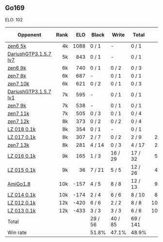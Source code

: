 ## Go169 ##

ELO: 102

Opponent | Rank | ELO | Black | Write | Total | Win rate
---------|-----:|----:|-------|-------|-------|-------:
[zen6 5k](zen6%205k.md) | 4k | 1088 | 0 / 1 | - | 0 / 1 | 0.0%
[DariushGTP3.1.5.7 lv7](DariushGTP3.1.5.7%20lv7.md) | 5k | 843 | 0 / 1 | - | 0 / 1 | 0.0%
[zen6 9k](zen6%209k.md) | 6k | 740 | 0 / 1 | 0 / 2 | 0 / 3 | 0.0%
[zen7 8k](zen7%208k.md) | 6k | 687 | - | 0 / 1 | 0 / 1 | 0.0%
[zen7 10k](zen7%2010k.md) | 6k | 621 | 0 / 2 | 0 / 1 | 0 / 3 | 0.0%
[DariushGTP3.1.5.7 lv1](DariushGTP3.1.5.7%20lv1.md) | 7k | 595 | - | 0 / 1 | 0 / 1 | 0.0%
[zen7 9k](zen7%209k.md) | 7k | 538 | - | 0 / 1 | 0 / 1 | 0.0%
[zen7 11k](zen7%2011k.md) | 7k | 505 | 0 / 3 | 0 / 1 | 0 / 4 | 0.0%
[zen7 12k](zen7%2012k.md) | 8k | 373 | 0 / 2 | 0 / 2 | 0 / 4 | 0.0%
[LZ 018 0.1k](LZ%20018%200.1k.md) | 8k | 354 | 0 / 1 | - | 0 / 1 | 0.0%
[LZ 017 0.1k](LZ%20017%200.1k.md) | 8k | 307 | 2 / 7 | 0 / 2 | 2 / 9 | 22.2%
[zen7 13k](zen7%2013k.md) | 8k | 281 | 4 / 14 | 0 / 3 | 4 / 17 | 23.5%
[LZ 016 0.1k](LZ%20016%200.1k.md) | 9k | 165 | 1 / 3 | 16 / 29 | 17 / 32 | 53.1%
[LZ 015 0.1k](LZ%20015%200.1k.md) | 9k | 36 | 7 / 21 | 5 / 5 | 12 / 26 | 46.2%
[AmiGo1.8](AmiGo1.8.md) | 10k | -157 | 4 / 5 | 8 / 8 | 12 / 13 | 92.3%
[LZ 014 0.1k](LZ%20014%200.1k.md) | 10k | -174 | 2 / 4 | 6 / 6 | 8 / 10 | 80.0%
[LZ 012 0.1k](LZ%20012%200.1k.md) | 12k | -420 | 6 / 6 | 2 / 2 | 8 / 8 | 100.0%
[LZ 013 0.1k](LZ%20013%200.1k.md) | 12k | -433 | 3 / 3 | 3 / 3 | 6 / 6 | 100.0%
Total | | | 29 / 56 | 40 / 85 | 69 / 141 | 
Win rate| | | 51.8% | 47.1% | 48.9% | 
